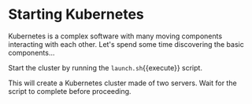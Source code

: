 # Starting Kubernetes

Kubernetes is a complex software with many moving components interacting
with each other. Let's spend some time discovering the basic components...

Start the cluster by running the `launch.sh`{{execute}} script.

This will create a Kubernetes cluster made of two servers. Wait for the
script to complete before proceeding.
